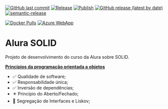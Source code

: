 [![GitHub last commit](https://img.shields.io/github/last-commit/ricardozambon/alura-curso-solid?logo=github&logoColor=white)](https://github.com/RicardoZambon/Alura-Curso-Solid) [![Release](https://github.com/RicardoZambon/Alura-Curso-Solid/workflows/Semantic-Release/badge.svg)](https://github.com/RicardoZambon/Alura-Curso-Solid/actions?query=workflow%3ASemantic-Release) [![Publish](https://github.com/RicardoZambon/Alura-Curso-Solid/workflows/Docker-Publish/badge.svg)](https://github.com/RicardoZambon/Alura-Curso-Solid/actions?query=workflow%3ADocker-Publish) [![GitHub release (latest by date)](https://img.shields.io/github/v/release/ricardozambon/alura-curso-solid?logo=github&logoColor=white)](https://github.com/RicardoZambon/Alura-Curso-Solid/releases) [![semantic-release](https://img.shields.io/badge/%20%20%F0%9F%93%A6%F0%9F%9A%80-semantic--release-e10079.svg)](https://github.com/semantic-release/semantic-release)

[![Docker Pulls](https://img.shields.io/docker/pulls/ricardozambon/alura-curso-solid?color=blue&label=Docker%20pulls&logo=docker&logoColor=white)](https://hub.docker.com/repository/docker/ricardozambon/alura-curso-solid) [![Azure WebApp](https://img.shields.io/badge/Azure%20WebApp-blue?logo=microsoft-azure&logoColor=white)](https://alura-curso-solid.azurewebsites.net)

# Alura SOLID
Projeto de desenvolvimento do curso da Alura sobre SOLID.

**[Princípios da programação orientada a objetos](https://cursos.alura.com.br/course/solid-csharp-principios-orientacao-a-objetos)** 

* :white_check_mark: Qualidade de software;
* :white_check_mark: Responsabilidade única;
* :white_check_mark: Inversão de dependências;
* :eight_pointed_black_star: Princípio do Aberto/Fechado;
* :black_square_button: Segregação de Interfaces e Liskov;
